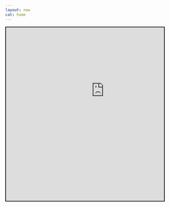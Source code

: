 ```yaml
---
layout: new
cat: home
---
```

<div style="border: 2px solid Black; overflow: hidden; margin: 15px auto; max-width: 720px;">
<iframe scrolling="no" src="http://www.atlantajcc.org/pldb-live/bbyo-co-ed-fall-flag-football-league-37023/?back=pldb_active" style="border: 0px none; margin-left: -650px; height: 700px; margin-top: -150px; width: 1920px;">
</iframe>
</div>

